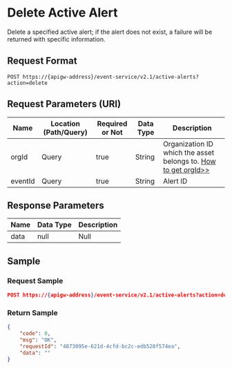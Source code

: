 # Delete Active Alert

Delete a specified active alert; if the alert does not exist, a failure will be returned with specific information.

## Request Format

```
POST https://{apigw-address}/event-service/v2.1/active-alerts?action=delete
```

## Request Parameters (URI)

| Name | Location (Path/Query) | Required or Not | Data Type | Description |
|---------------|------------------|----------|-----------|--------------|
| orgId         | Query            | true     | String    | Organization ID which the asset belongs to. [How to get orgId>>](/docs/api/en/2.0.9/api_faqs#how-to-get-organization-id-orgid-orgid)    |
|  eventId  | Query  | true  |  String  |  Alert ID |



## Response Parameters

| Name | Data Type     | Description          |
|-------|----------------|---------------------------|
| data |  null |  Null  |




## Sample

### Request Sample

```json
POST https://{apigw-address}/event-service/v2.1/active-alerts?action=delete&orgId=1c499110e8800000&eventId=2019060135b6df70b2de6aa2f2eb1d09e9aa1ae7
```

### Return Sample

```json
{
	"code": 0,
	"msg": "OK",
	"requestId": "4873095e-621d-4cfd-bc2c-edb520f574ea",
	"data": ""
}
```
